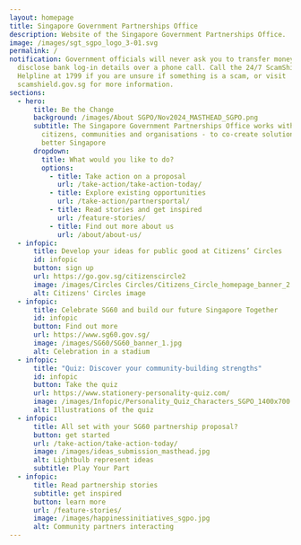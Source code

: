 ```yaml
---
layout: homepage
title: Singapore Government Partnerships Office
description: Website of the Singapore Government Partnerships Office.
image: /images/sgt_sgpo_logo_3-01.svg
permalink: /
notification: Government officials will never ask you to transfer money or
  disclose bank log-in details over a phone call. Call the 24/7 ScamShield
  Helpline at 1799 if you are unsure if something is a scam, or visit
  scamshield.gov.sg for more information.
sections:
  - hero:
      title: Be the Change
      background: /images/About SGPO/Nov2024_MASTHEAD_SGPO.png
      subtitle: The Singapore Government Partnerships Office works with you -
        citizens, communities and organisations - to co-create solutions for a
        better Singapore
      dropdown:
        title: What would you like to do?
        options:
          - title: Take action on a proposal
            url: /take-action/take-action-today/
          - title: Explore existing opportunities
            url: /take-action/partnersportal/
          - title: Read stories and get inspired
            url: /feature-stories/
          - title: Find out more about us
            url: /about/about-us/
  - infopic:
      title: Develop your ideas for public good at Citizens’ Circles
      id: infopic
      button: sign up
      url: https://go.gov.sg/citizenscircle2
      image: /images/Circles Circles/Citizens_Circle_homepage_banner_2.png
      alt: Citizens' Circles image
  - infopic:
      title: Celebrate SG60 and build our future Singapore Together
      id: infopic
      button: Find out more
      url: https://www.sg60.gov.sg/
      image: /images/SG60/SG60_banner_1.jpg
      alt: Celebration in a stadium
  - infopic:
      title: "Quiz: Discover your community-building strengths"
      id: infopic
      button: Take the quiz
      url: https://www.stationery-personality-quiz.com/
      image: /images/Infopic/Personality_Quiz_Characters_SGPO_1400x700.png
      alt: Illustrations of the quiz
  - infopic:
      title: All set with your SG60 partnership proposal?
      button: get started
      url: /take-action/take-action-today/
      image: /images/ideas_submission_masthead.jpg
      alt: Lightbulb represent ideas
      subtitle: Play Your Part
  - infopic:
      title: Read partnership stories
      subtitle: get inspired
      button: learn more
      url: /feature-stories/
      image: /images/happinessinitiatives_sgpo.jpg
      alt: Community partners interacting
---
```

